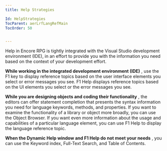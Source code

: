 ```yaml
---
title: Help Strategies

Id: HelpStrategies
TocParent: aerLrfLangRefMain
TocOrder: 50


---
```


Help in Encore RPG is tightly integrated with the Visual Studio development environment (IDE), in an effort to provide you with the information you need based on the context of your development effort. 

**While working in the integrated development environment (IDE)** , use the F1 key to display reference topics based on the user interface elements you select or error messages you see. F1 Help displays reference topics based on the UI elements you select or the error messages you see. 

**While you are designing objects and coding their functionality** , the editors can offer statement completion that presents the syntax information you need for language keywords, methods, and properties. If you want to examine the functionality of a library or object more broadly, you can use the Object Browser. If you want even more information about the usage and capabilities of a particular language element, you can use F1 Help to display the language reference topic. 

**When the Dynamic Help window and F1 Help do not meet your needs** , you can use the Keyword index, Full-Text Search, and Table of Contents. 
